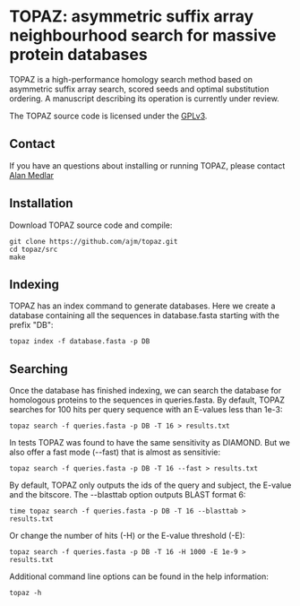# TOPAZ: asymmetric suffix array neighbourhood search for massive protein databases

TOPAZ is a high-performance homology search method based on asymmetric suffix array search, scored seeds and optimal substitution ordering. A manuscript describing its operation is currently under review.

The TOPAZ source code is licensed under the [GPLv3](https://www.gnu.org/licenses/gpl-3.0.en.html).

## Contact

If you have an questions about installing or running TOPAZ, please contact <a href="mailto:amedlar AT gmail DOT com">Alan Medlar</a>

## Installation

Download TOPAZ source code and compile:

    git clone https://github.com/ajm/topaz.git
    cd topaz/src
    make

## Indexing

TOPAZ has an index command to generate databases. Here we create a database containing all the sequences in database.fasta starting with the prefix "DB":

    topaz index -f database.fasta -p DB

## Searching

Once the database has finished indexing, we can search the database for homologous proteins to the sequences in queries.fasta. By default, TOPAZ searches for 100 hits per query sequence with an E-values less than 1e-3:

    topaz search -f queries.fasta -p DB -T 16 > results.txt

In tests TOPAZ was found to have the same sensitivity as DIAMOND. But we also offer a fast mode (--fast) that is almost as sensitivie:

    topaz search -f queries.fasta -p DB -T 16 --fast > results.txt

By default, TOPAZ only outputs the ids of the query and subject, the E-value and the bitscore. The --blasttab option outputs BLAST format 6:

    time topaz search -f queries.fasta -p DB -T 16 --blasttab > results.txt

Or change the number of hits (-H) or the E-value threshold (-E):

    topaz search -f queries.fasta -p DB -T 16 -H 1000 -E 1e-9 > results.txt

Additional command line options can be found in the help information:

    topaz -h

